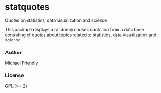 # statquotes
Quotes on statistics, data visualization and science

This package displays a randomly chosen quotation from a data base consisting
of quotes about topics related to statistics, data visualization and science.


### Author

Michael Friendly

### License

GPL (>= 2)
